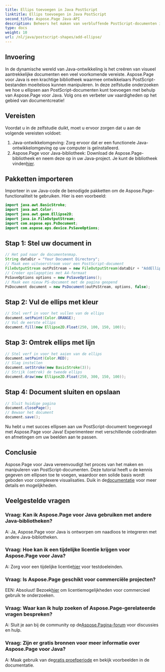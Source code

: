 ```yaml
---
title: Ellips toevoegen in Java PostScript
linktitle: Ellips toevoegen in Java PostScript
second_title: Aspose.Page Java-API
description: Beheers het maken van verbluffende PostScript-documenten in Java met Aspose.Page. Leer stap voor stap ellipsen toe te voegen voor visueel aantrekkelijke inhoud.
type: docs
weight: 10
url: /nl/java/postscript-shapes/add-ellipse/
---
```

## Invoering
In de dynamische wereld van Java-ontwikkeling is het creëren van visueel aantrekkelijke documenten een veel voorkomende vereiste. Aspose.Page voor Java is een krachtige bibliotheek waarmee ontwikkelaars PostScript-bestanden moeiteloos kunnen manipuleren. In deze zelfstudie onderzoeken we hoe u ellipsen aan PostScript-documenten kunt toevoegen met behulp van Aspose.Page voor Java. Volg ons en verbeter uw vaardigheden op het gebied van documentcreatie!
## Vereisten
Voordat u in de zelfstudie duikt, moet u ervoor zorgen dat u aan de volgende vereisten voldoet:
1. Java-ontwikkelomgeving: Zorg ervoor dat er een functionele Java-ontwikkelomgeving op uw computer is geïnstalleerd.
2.  Aspose.Page voor Java-bibliotheek: Download de Aspose.Page-bibliotheek en neem deze op in uw Java-project. Je kunt de bibliotheek vinden[hier](https://releases.aspose.com/page/java/).
## Pakketten importeren
Importeer in uw Java-code de benodigde pakketten om de Aspose.Page-functionaliteit te gebruiken. Hier is een voorbeeld:
```java
import java.awt.BasicStroke;
import java.awt.Color;
import java.awt.geom.Ellipse2D;
import java.io.FileOutputStream;
import com.aspose.eps.PsDocument;
import com.aspose.eps.device.PsSaveOptions;
```
## Stap 1: Stel uw document in
```java
// Het pad naar de documentenmap.
String dataDir = "Your Document Directory";
// Maak een uitvoerstroom voor een PostScript-document
FileOutputStream outPsStream = new FileOutputStream(dataDir + "AddEllipse_outPS.ps");
// Creëer opslagopties met A4-formaat
PsSaveOptions options = new PsSaveOptions();
// Maak een nieuw PS-document met de pagina geopend
PsDocument document = new PsDocument(outPsStream, options, false);
```
## Stap 2: Vul de ellips met kleur
```java
// Stel verf in voor het vullen van de ellips
document.setPaint(Color.ORANGE);
// Vul de eerste ellips
document.fill(new Ellipse2D.Float(250, 100, 150, 100));
```
## Stap 3: Omtrek ellips met lijn
```java
// Stel verf in voor het aaien van de ellips
document.setPaint(Color.RED);
// Slag instellen
document.setStroke(new BasicStroke(3));
// Strijk (omtrek) de tweede ellips
document.draw(new Ellipse2D.Float(250, 300, 150, 100));
```
## Stap 4: Document sluiten en opslaan
```java
// Sluit huidige pagina
document.closePage();
// Bewaar het document
document.save();
```
Nu hebt u met succes ellipsen aan uw PostScript-document toegevoegd met Aspose.Page voor Java! Experimenteer met verschillende coördinaten en afmetingen om uw beelden aan te passen.
## Conclusie
 Aspose.Page voor Java vereenvoudigt het proces van het maken en manipuleren van PostScript-documenten. Deze tutorial heeft u de kennis gegeven om ellipsen toe te voegen, waardoor een solide basis wordt geboden voor complexere visualisaties. Duik in de[documentatie](https://reference.aspose.com/page/java/) voor meer details en mogelijkheden.
## Veelgestelde vragen
### Vraag: Kan ik Aspose.Page voor Java gebruiken met andere Java-bibliotheken?
A: Ja, Aspose.Page voor Java is ontworpen om naadloos te integreren met andere Java-bibliotheken.
### Vraag: Hoe kan ik een tijdelijke licentie krijgen voor Aspose.Page voor Java?
 A: Zorg voor een tijdelijke licentie[hier](https://purchase.aspose.com/temporary-license/) voor testdoeleinden.
### Vraag: Is Aspose.Page geschikt voor commerciële projecten?
 EEN: Absoluut! Bezoek[hier](https://purchase.aspose.com/buy) om licentiemogelijkheden voor commercieel gebruik te onderzoeken.
### Vraag: Waar kan ik hulp zoeken of Aspose.Page-gerelateerde vragen bespreken?
 A: Sluit je aan bij de community op de[Aspose.Pagina-forum](https://forum.aspose.com/c/page/39) voor discussies en hulp.
### Vraag: Zijn er gratis bronnen voor meer informatie over Aspose.Page voor Java?
 A: Maak gebruik van de[gratis proefperiode](https://releases.aspose.com/) en bekijk voorbeelden in de documentatie.